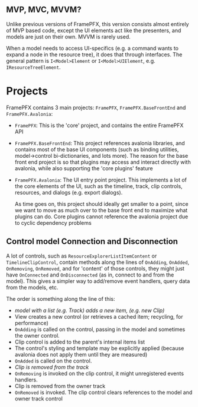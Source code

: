 ## MVP, MVC, MVVM?

Unlike previous versions of FramePFX, this version consists almost entirely of MVP based code, 
except the UI elements act like the presenters, and models are just on their own. MVVM is rarely used.

When a model needs to access UI-specifics (e.g. a command wants to expand a node in the resource tree),
it does that through interfaces. The general pattern is `I<Model>Element` or `I<Model>UIElement`, e.g. `IResourceTreeElement`.

# Projects
FramePFX contains 3 main projects: `FramePFX`, `FramePFX.BaseFrontEnd` and `FramePFX.Avalonia`:
- `FramePFX`: This is the 'core' project, and contains the entire FramePFX API
- `FramePFX.BaseFrontEnd`: This project references avalonia libraries, and contains most of the base UI 
  components (such as binding utilities, model->control bi-dictionaries, and lots more).
  The reason for the base front end project is so that plugins may access and interact directly with avalonia,
  while also supporting the 'core plugins' feature
- `FramePFX.Avalonia`: The UI entry point project. This implements a lot of the core elements of the UI, such as
  the timeline, track, clip controls, resources, and dialogs (e.g. export dialogs).

  As time goes on, this project should ideally get smaller to a point, since we want to move as much over to the base front end to maximize
  what plugins can do. Core plugins cannot reference the avalonia project due to cyclic dependency problems

## Control model Connection and Disconnection

A lot of controls, such as `ResourceExplorerListItemContent` or `TimelineClipControl`, contain
methods along the lines of `OnAdding`, `OnAdded`, `OnRemoving`, `OnRemoved`, and
for 'content' of those controls, they might just have `OnConnected` and `OnDisconnected`
(as in, connect to and from the model). This gives a simpler way to add/remove event handlers,
query data from the models, etc.

The order is something along the line of this:

- *model with a list (e.g. Track) adds a new item, (e.g. new Clip)*
- View creates a new control (or retrieves a cached item; recycling, for performance)
- `OnAdding` is called on the control, passing in the model and sometimes the owner control.
- Clip control is added to the parent's internal items list
- The control's styling and template may be explicitly applied (because avalonia does not apply them until they are measured)
- `OnAdded` is called on the control.
- *Clip is removed from the track*
- `OnRemoving` is invoked on the clip control, it might unregistered events handlers.
- Clip is removed from the owner track
- `OnRemoved` is invoked. The clip control clears references to the model and owner track control

